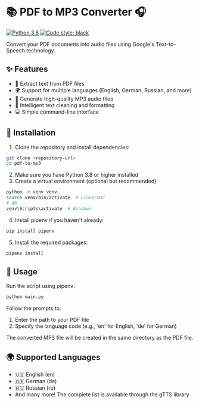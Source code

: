 # 📚 PDF to MP3 Converter 🎧

[![Python 3.8](https://img.shields.io/badge/python-3.8-blue.svg)](https://www.python.org/downloads/release/python-380/)
[![Code style: black](https://img.shields.io/badge/code%20style-black-000000.svg)](https://github.com/psf/black)

Convert your PDF documents into audio files using Google's Text-to-Speech technology.

## ✨ Features

- 📝 Extract text from PDF files
- 🌍 Support for multiple languages (English, German, Russian, and more)
- 🎵 Generate high-quality MP3 audio files
- 🧹 Intelligent text cleaning and formatting
- 💻 Simple command-line interface

## 🚀 Installation
1. Clone the repository and install dependencies:

```bash
git clone <repository-url>
cd pdf-to-mp3
```
2. Make sure you have Python 3.8 or higher installed
3. Create a virtual environment (optional but recommended):
```bash
python -m venv venv
source venv/bin/activate  # Linux/Mac
# OR
venv\Scripts\activate  # Windows
```
4. Install pipenv if you haven't already:

```bash
pip install pipenv
```
5. Install the required packages:

```bash
pipenv install
```
## 🎯 Usage

Run the script using pipenv:

```bash
python main.py
```

Follow the prompts to:

1. Enter the path to your PDF file
2. Specify the language code (e.g., 'en' for English, 'de' for German)

The converted MP3 file will be created in the same directory as the PDF file.

## 🌍 Supported Languages

- 🇺🇸 English (en)
- 🇩🇪 German (de)
- 🇷🇺 Russian (ru)
- And many more! The complete list is available through the gTTS library